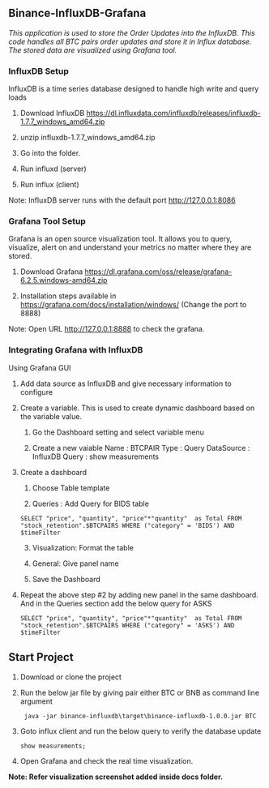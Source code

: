 ## Binance-InfluxDB-Grafana

   *This application is used to store the Order Updates into the InfluxDB. This code handles all BTC pairs order updates and store it in Influx database. The stored data are visualized using Grafana tool.*
   
### InfluxDB Setup

InfluxDB is a time series database designed to handle high write and query loads

   1. Download InfluxDB https://dl.influxdata.com/influxdb/releases/influxdb-1.7.7_windows_amd64.zip
   
   2. unzip influxdb-1.7.7_windows_amd64.zip
   
   3. Go into the folder.
   
   4. Run influxd (server)
   
   5. Run influx (client)

   Note: InfluxDB server runs with the default port http://127.0.0.1:8086

### Grafana Tool Setup

Grafana is an open source visualization tool. It allows you to query, visualize, alert on and understand your metrics no matter where they are stored. 

   1. Download Grafana https://dl.grafana.com/oss/release/grafana-6.2.5.windows-amd64.zip
   
   2. Installation steps available in https://grafana.com/docs/installation/windows/ (Change the port to 8888)
    
   Note: Open URL http://127.0.0.1:8888 to check the grafana. 

### Integrating Grafana with InfluxDB

Using Grafana GUI

   1. Add data source as InfluxDB and give necessary information to configure
   
   2. Create a variable. This is used to create dynamic dashboard based on the variable value.
   
      1. Go the Dashboard setting and select variable menu
      
      2. Create a new vaiable
         Name : BTCPAIR
         Type : Query
         DataSource : InfluxDB
         Query : show measurements
         
   3. Create a dashboard 
   
        1. Choose Table template 
        
        2. Queries : Add Query for BIDS table

          SELECT "price", "quantity", "price"*"quantity"  as Total FROM "stock_retention".$BTCPAIRS WHERE ("category" = 'BIDS') AND $timeFilter 

        3. Visualization: Format the table
        
        4. General: Give panel name
        
        5. Save the Dashboard
        
   4. Repeat the above step #2 by adding new panel in the same dashboard. And in the Queries section add the below query for ASKS
          
          SELECT "price", "quantity", "price"*"quantity"  as Total FROM "stock_retention".$BTCPAIRS WHERE ("category" = 'ASKS') AND $timeFilter 
  
## Start Project

   1. Download or clone the project
   
   2. Run the below jar file by giving pair either BTC or BNB as command line argument
   
           java -jar binance-influxdb\target\binance-influxdb-1.0.0.jar BTC 
           
   3. Goto influx client and run the below query to verify the database update   
   
          show measurements;
         
   4. Open Grafana and check the real time visualization.


   **Note: Refer visualization screenshot added inside docs folder.**



   
 
